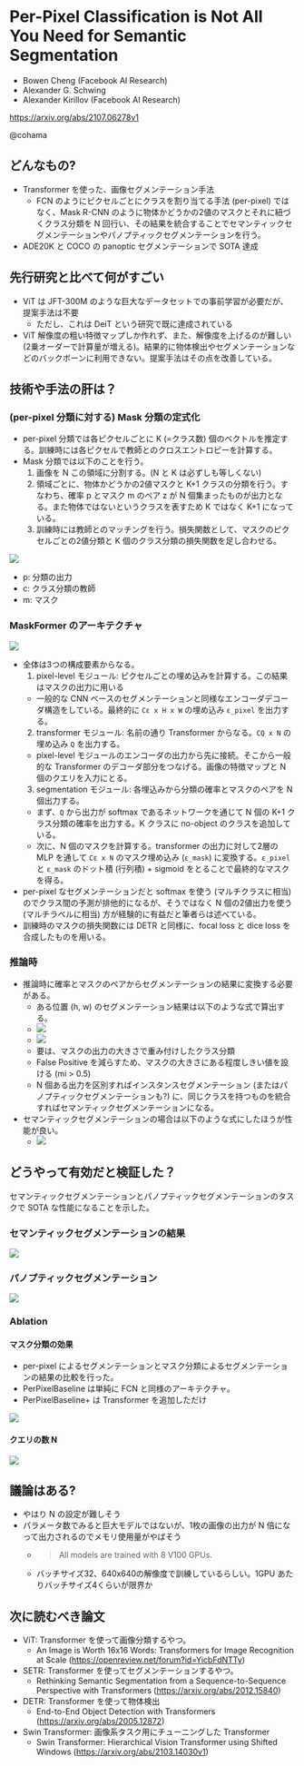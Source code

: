 Per-Pixel Classification is Not All You Need for Semantic Segmentation
===
- Bowen Cheng (Facebook AI Research)
- Alexander G. Schwing
- Alexander Kirillov (Facebook AI Research)

https://arxiv.org/abs/2107.06278v1

@cohama

## どんなもの?

- Transformer を使った、画像セグメンテーション手法
  - FCN のようにピクセルごとにクラスを割り当てる手法 (per-pixel) ではなく、Mask R-CNN のように物体かどうかの2値のマスクとそれに紐づくクラス分類を N 回行い、その結果を統合することでセマンティックセグメンテーションやパノプティックセグメンテーションを行う。
- ADE20K と COCO の panoptic セグメンテーションで SOTA 達成

## 先行研究と比べて何がすごい

- ViT は JFT-300M のような巨大なデータセットでの事前学習が必要だが、提案手法は不要
  - ただし、これは DeiT という研究で既に達成されている
- ViT 解像度の粗い特徴マップしか作れず、また、解像度を上げるのが難しい (2乗オーダーで計算量が増える)。結果的に物体検出やセグメンテーションなどのバックボーンに利用できない。提案手法はその点を改善している。

## 技術や手法の肝は？

### (per-pixel 分類に対する) Mask 分類の定式化

- per-pixel 分類では各ピクセルごとに K (=クラス数) 個のベクトルを推定する。訓練時には各ピクセルで教師とのクロスエントロピーを計算する。
- Mask 分類では以下のことを行う。
  1. 画像を N この領域に分割する。(N と K は必ずしも等しくない)
  2. 領域ごとに、物体かどうかの2値マスクと K+1 クラスの分類を行う。すなわち、確率 p とマスク m のペア z が N 個集まったものが出力となる。また物体ではないというクラスを表すため K ではなく K+1 になっている。
  3. 訓練時には教師とのマッチングを行う。損失関数として、マスクのピクセルごとの2値分類と K 個のクラス分類の損失関数を足し合わせる。

![](./maskformer/loss_function.png)

- p: 分類の出力
- c: クラス分類の教師
- m: マスク


### MaskFormer のアーキテクチャ

![](./maskformer/maskformer_arch.png)

- 全体は3つの構成要素からなる。
  1. pixel-level モジュール: ピクセルごとの埋め込みを計算する。この結果はマスクの出力に用いる
    - 一般的な CNN ベースのセグメンテーションと同様なエンコーダデコーダ構造をしている。最終的に `Cε x H x W` の埋め込み `ε_pixel` を出力する。
  2. transformer モジュール: 名前の通り Transformer からなる。`CQ x N` の埋め込み `Q` を出力する。
    - pixel-level モジュールのエンコーダの出力から先に接続。そこから一般的な Transformer のデコーダ部分をつなげる。画像の特徴マップと N 個のクエリを入力にとる。
  3. segmentation モジュール: 各埋込みから分類の確率とマスクのペアを N 個出力する。
    - まず、`Q` から出力が softmax であるネットワークを通じて N 個の K+1 クラス分類の確率を出力する。K クラスに no-object のクラスを追加している。
    - 次に、N 個のマスクを計算する。transformer の出力に対して2層の MLP を通して `Cε x N` のマスク埋め込み (`ε_mask`) に変換する。`ε_pixel` と `ε_mask` のドット積 (行列積) + sigmoid をとることで最終的なマスクを得る。
- per-pixel なセグメンテーションだと softmax を使う (マルチクラスに相当) のでクラス間の予測が排他的になるが、そうではなく N 個の2値出力を使う (マルチラベルに相当) 方が経験的に有益だと筆者らは述べている。
- 訓練時のマスクの損失関数には DETR と同様に、focal loss と dice loss を合成したものを用いる。

### 推論時

- 推論時に確率とマスクのペアからセグメンテーションの結果に変換する必要がある。
  - ある位置 (h, w) のセグメンテーション結果は以下のような式で算出する。
  - ![](./maskformer/inference.png)
  - ![](./maskformer/inference2.png)
  - 要は、マスクの出力の大きさで重み付けしたクラス分類
  - False Positive を減らすため、マスクの大きさにある程度しきい値を設ける (mi > 0.5)
  - N 個ある出力を区別すればインスタンスセグメンテーション (またはパノプティックセグメンテーションも?) に、同じクラスを持つものを統合すればセマンティックセグメンテーションになる。
- セマンティックセグメンテーションの場合は以下のような式にしたほうが性能が良い。
  - ![](./maskformer/inference_semseg.png)


## どうやって有効だと検証した？

セマンティックセグメンテーションとパノプティックセグメンテーションのタスクで SOTA な性能になることを示した。

### セマンティックセグメンテーションの結果

![](./maskformer/result_sem.png)


### パノプティックセグメンテーション

![](./maskformer/result_panop.png)


### Ablation
#### マスク分類の効果

- per-pixel によるセグメンテーションとマスク分類によるセグメンテーションの結果の比較を行った。
- PerPixelBaseline は単純に FCN と同様のアーキテクチャ。
- PerPixelBaseline+ は Transformer を追加しただけ

![](./maskformer/result_vs_perpixel.png)


#### クエリの数 N

![](./maskformer/n_of_query.png)


## 議論はある?

- やはり N の設定が難しそう
- パラメータ数でみると巨大モデルではないが、1枚の画像の出力が N 倍になって出力されるのでメモリ使用量がやばそう
  - > All models are trained with 8 V100 GPUs.
  - バッチサイズ32、640x640の解像度で訓練しているらしい。1GPU あたりバッチサイズ4くらいが限界か

## 次に読むべき論文

- ViT: Transformer を使って画像分類するやつ。
  - An Image is Worth 16x16 Words: Transformers for Image Recognition at Scale (https://openreview.net/forum?id=YicbFdNTTy)
- SETR: Transformer を使ってセグメンテーションするやつ。
  - Rethinking Semantic Segmentation from a Sequence-to-Sequence Perspective with Transformers (https://arxiv.org/abs/2012.15840)
- DETR: Transformer を使って物体検出
  - End-to-End Object Detection with Transformers (https://arxiv.org/abs/2005.12872)
- Swin Transformer: 画像系タスク用にチューニングした Transformer
  - Swin Transformer: Hierarchical Vision Transformer using Shifted Windows (https://arxiv.org/abs/2103.14030v1)
